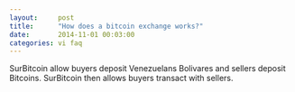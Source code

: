 ```yaml
---
layout:     post
title:      "How does a bitcoin exchange works?"
date:       2014-11-01 00:03:00
categories: vi faq
---
```


SurBitcoin allow buyers deposit Venezuelans Bolivares and sellers deposit Bitcoins. SurBitcoin then allows buyers transact with sellers.

